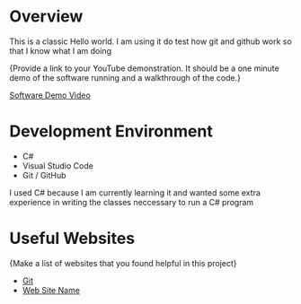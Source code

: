 # Overview

This is a classic Hello world. I am using it do test how git and github work so that I know what I am doing

{Provide a link to your YouTube demonstration.  It should be a one minute demo of the software running and a walkthrough of the code.}

[Software Demo Video]([http://youtube.link.goes.here](https://youtu.be/4QwH8h8LSYw))

# Development Environment

* C#
* Visual Studio Code
* Git / GitHub

I used C# because I am currently learning it and wanted some extra experience in writing the classes neccessary to run a C# program

# Useful Websites

{Make a list of websites that you found helpful in this project}
* [Git](https://git-scm.com/)
* [Web Site Name](http://url.link.goes.here)
